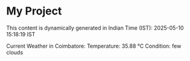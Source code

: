 # My Project

This content is dynamically generated in Indian Time (IST): 2025-05-10 15:18:19 IST


Current Weather in Coimbatore:
Temperature: 35.88 °C
Condition: few clouds
